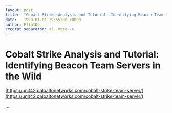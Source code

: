 ```yaml
---
layout: post
title:  "Cobalt Strike Analysis and Tutorial: Identifying Beacon Team Servers in the Wild"
date:   1990-01-01 19:55:00 +0000
author: PfiatDe
excerpt_separator: <!--more-->
---
```


# Cobalt Strike Analysis and Tutorial: Identifying Beacon Team Servers in the Wild
[https://unit42.paloaltonetworks.com/cobalt-strike-team-server/](https://unit42.paloaltonetworks.com/cobalt-strike-team-server/)

...
<!--more-->
